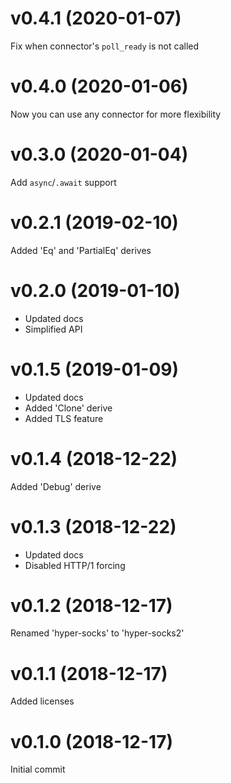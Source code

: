 # v0.4.1 (2020-01-07)
Fix when connector's `poll_ready` is not called

# v0.4.0 (2020-01-06)
Now you can use any connector for more flexibility

# v0.3.0 (2020-01-04)
Add `async`/`.await` support

# v0.2.1 (2019-02-10)
Added 'Eq' and 'PartialEq' derives

# v0.2.0 (2019-01-10)
* Updated docs
* Simplified API

# v0.1.5 (2019-01-09)
* Updated docs
* Added 'Clone' derive
* Added TLS feature

# v0.1.4 (2018-12-22)
Added 'Debug' derive

# v0.1.3 (2018-12-22)
* Updated docs
* Disabled HTTP/1 forcing

# v0.1.2 (2018-12-17)
Renamed 'hyper-socks' to 'hyper-socks2'

# v0.1.1 (2018-12-17)
Added licenses

# v0.1.0 (2018-12-17)
Initial commit
